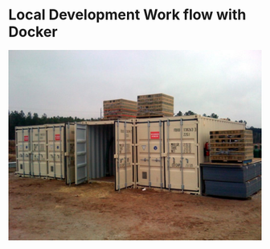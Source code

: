 <!SLIDE center subsection>
# Local Development Work flow with Docker

![construction](construction.jpg)
